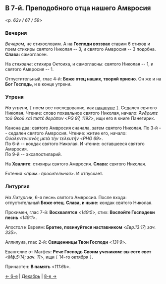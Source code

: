 ## В 7-й. Преподобного отца нашего Амвросия

<*p. 62v / 67 / 59*>

### Вечерня

*Вечером*, не стихословим. А на **Господи воззвах** ставим 6 стихов и поем стихиры святого 
Николая -- 3, и святого Амвросия -- 3 подобна. **Слава:** самогласен.  
  
На *стиховне*: стихира Октоиха, и самогласны: святого Николая -- 1, и святого Амвросия -- 1.   

Отпустительный, глас 4-й: **Боже отец наших, творяй присно**. 
Он же и на **Бог Господь**, и в конце утрени. 

### Утреня

*На утрени*, `[` поем все последование, как [накануне](12_06_MES.ru.md) `]`. 
Седален святого Николая. 
Чтение: слово похвальное святого Николая, начало: *̓́Ανϑρωπε τοῦ Θεοῦ καὶ πιστὲ ϑεράπον* <*PG 97, 1192*>, 
ищи его в книге Панегирик.  

Канона два: святого Амвросия сначала, затем святого Николая. 
По 3-й -- седален святого Амвросия. Чтение: житие его, начало: *Οὐαλεντινιανὸς μετὰ τὴν τελευτήν* <*PHG 69*>.  
По 6-й -- кондак святого Николая. И чтение: оставшееся святого Амвросия.  
По 9-й -- эксапостиларий. 

На **Хвалите**: стихиры святого Амвросия. **Слава:** святого Николая.  

Ектения <*прим.: просительная*>. И отпускает. 

### Литургия

*На Литургии*, 6-я песнь святого Амвросия. 
После входа: отпустительный **Боже отец**. **Слава, и ныне:** кондак святого Николая.  

Прокимен, глас 7-й: **Восхвалятся** <*149:5*>, стих: **Воспойте Господеви песнь** <*149:1*>. 

Апостол к Евреям: **Братие, повинуйтеся наставником** <*Евр.13:17; зач. 335*>. 

Аллилуиа, глас 2-й: **Священницы Твои Господи** <*131:9*>. 

Евангелие от Матфея: **Рече Господь Своим учеником: вы есте свет** <*Мф.5:14; зач. 11*>, ищи 
`[` 14-го октября `]`. 

Причастен: **В память** <*111:6b*>. 

[← 6-е](12_06_MES.ru.md) | [Декабрь](README.md#7-й) | [8-е →](12_08_MES.ru.md)
